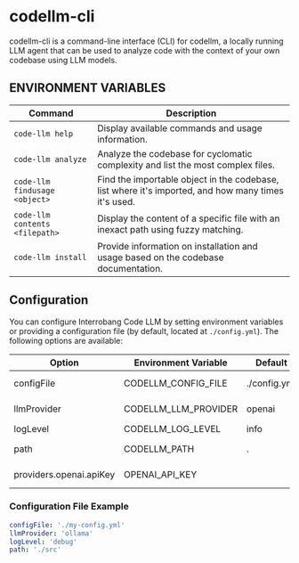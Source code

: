 # codellm-cli

codellm-cli is a command-line interface (CLI) for codellm, a locally running LLM agent that can be used to analyze code with the context of your own codebase using LLM models.

## ENVIRONMENT VARIABLES

| Command                        | Description                                                                                         |
| ------------------------------ | --------------------------------------------------------------------------------------------------- |
| `code-llm help`                | Display available commands and usage information.                                                   |
| `code-llm analyze`             | Analyze the codebase for cyclomatic complexity and list the most complex files.                     |
| `code-llm findusage <object>`  | Find the importable object in the codebase, list where it's imported, and how many times it's used. |
| `code-llm contents <filepath>` | Display the content of a specific file with an inexact path using fuzzy matching.                   |
| `code-llm install`             | Provide information on installation and usage based on the codebase documentation.                  |

## Configuration

You can configure Interrobang Code LLM by setting environment variables or providing a configuration file (by default, located at `./config.yml`). The following options are available:

| Option                  | Environment Variable | Default      | Description             |
| ----------------------- | -------------------- | ------------ | ----------------------- |
| configFile              | CODELLM_CONFIG_FILE  | ./config.yml | Path to the config file |
| llmProvider             | CODELLM_LLM_PROVIDER | openai       | LLM provider            |
| logLevel                | CODELLM_LOG_LEVEL    | info         | Log level               |
| path                    | CODELLM_PATH         | .            | Path to search          |
| providers.openai.apiKey | OPENAI_API_KEY       |              | OpenAI API key          |

### Configuration File Example

```yaml
configFile: './my-config.yml'
llmProvider: 'ollama'
logLevel: 'debug'
path: './src'
```
